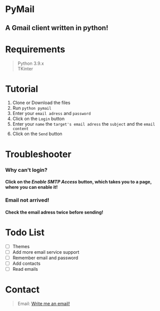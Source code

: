 # PyMail	
## A Gmail client written in python!

# Requirements
> Python 3.9.x	
> TKinter	

# Tutorial
1. Clone or Download the files
2. Run `python pymail`
3. Enter your `email adress` and `password`
4. Click on the `Login` button
5. Enter your `name` the `target's email adress` the `subject` and the `email content`
6. Click on the `Send` button

# Troubleshooter
### Why can't login?
#### Click on the *Enable SMTP Access* button, which takes you to a page, where you can enable it!

### Email not arrived!
#### Check the email adress twice before sending!

# Todo List
- [ ] Themes
- [ ] Add more email service support
- [ ] Remember email and password
- [ ] Add contacts
- [ ] Read emails

# Contact
> Email: [Write me an email!](mailto:hbazsi024@gmail.com) 
